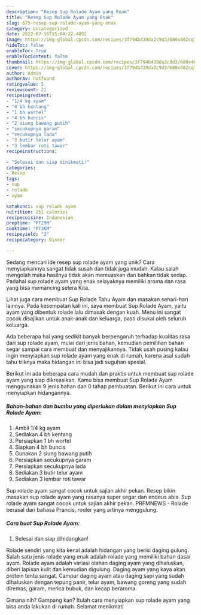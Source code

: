 ```yaml
---
description: "Resep Sup Rolade Ayam yang Enak"
title: "Resep Sup Rolade Ayam yang Enak"
slug: 675-resep-sup-rolade-ayam-yang-enak
category: Uncategorized
date: 2022-07-16T15:04:22.409Z
image: https://img-global.cpcdn.com/recipes/3f794b439da2c9d3/680x482cq70/sup-rolade-ayam-foto-resep-utama.jpg
hideToc: false
enableToc: true
enableTocContent: false
thumbnail: https://img-global.cpcdn.com/recipes/3f794b439da2c9d3/680x482cq70/sup-rolade-ayam-foto-resep-utama.jpg
cover: https://img-global.cpcdn.com/recipes/3f794b439da2c9d3/680x482cq70/sup-rolade-ayam-foto-resep-utama.jpg
author: Admin
authorAv: notfound
ratingvalue: 5
reviewcount: 21
recipeingredient:
- "1/4 kg ayam"
- "4 bh kentang"
- "1 bh wortel"
- "4 bh buncis"
- "2 siung bawang putih"
- "secukupnya garam"
- "secukupnya lada"
- "3 butir telur ayam"
- "3 lembar roti tawar"
recipeinstructions:

- "Selesai dan siap dinikmati!"
categories:
- Resep
tags:
- sup
- rolade
- ayam

katakunci: sup rolade ayam 
nutrition: 251 calories
recipecuisine: Indonesian
preptime: "PT29M"
cooktime: "PT36M"
recipeyield: "3"
recipecategory: Dinner

---
```





Sedang mencari ide resep sup rolade ayam yang unik? Cara menyiapkannya sangat tidak susah dan tidak juga mudah. Kalau salah mengolah maka hasilnya tidak akan memuaskan dan bahkan tidak sedap. Padahal sup rolade ayam yang enak selayaknya memiliki aroma dan rasa yang bisa memancing selera Kita.





Lihat juga cara membuat Sup Rolade Tahu Ayam dan masakan sehari-hari lainnya. Pada kesempatan kali ini, saya membuat Sup Rolade Ayam, yaitu ayam yang dibentuk rolade lalu dimasak dengan kuah. Menu ini sangat cocok disajikan untuk anak-anak dan keluarga, pasti disukai oleh seluruh keluarga.

Ada beberapa hal yang sedikit banyak berpengaruh terhadap kualitas rasa dari sup rolade ayam, mulai dari jenis bahan, kemudian pemilihan bahan segar sampai cara membuat dan menyajikannya. Tidak usah pusing kalau ingin menyiapkan sup rolade ayam yang enak di rumah, karena asal sudah tahu triknya maka hidangan ini bisa jadi suguhan spesial.






Berikut ini ada beberapa cara mudah dan praktis untuk membuat sup rolade ayam yang siap dikreasikan. Kamu bisa membuat Sup Rolade Ayam menggunakan 9 jenis bahan dan 0 tahap pembuatan. Berikut ini cara untuk menyiapkan hidangannya.

<!--inarticleads1-->

##### Bahan-bahan dan bumbu yang diperlukan dalam menyiapkan Sup Rolade Ayam:

1. Ambil 1/4 kg ayam
1. Sediakan 4 bh kentang
1. Persiapkan 1 bh wortel
1. Siapkan 4 bh buncis
1. Gunakan 2 siung bawang putih
1. Persiapkan secukupnya garam
1. Persiapkan secukupnya lada
1. Sediakan 3 butir telur ayam
1. Sediakan 3 lembar roti tawar


Sup rolade ayam sangat cocok untuk sajian akhir pekan. Resep bikin masakan sup rolade ayam yang rasanya super segar dan endeus abis. Sup rolade ayam sangat cocok untuk sajian akhir pekan. PRFMNEWS - Rolade berasal dari bahasa Prancis, rouler yang artinya menggulung. 

<!--inarticleads2-->

##### Cara buat Sup Rolade Ayam:


1. Selesai dan siap dihidangkan!

Rolade sendiri yang kita kenal adalah hidangan yang berisi daging gulung. Salah satu jenis rolade yang enak adalah rolade yang memiliki bahan dasar ayam. Rolade ayam adalah variasi olahan daging ayam yang dihaluskan, diberi lapisan kulit dan kemudian digulung. Daging ayam yang kaya akan protein tentu sangat. Campur daging ayam atau daging sapi yang sudah dihaluskan dengan tepung panir, telur ayam, bawang goreng yang sudah diremas, garam, merica bubuk, dan kecap beraroma. 

Gimana nih? Gampang kan? Itulah cara menyiapkan sup rolade ayam yang bisa anda lakukan di rumah. Selamat menikmati
